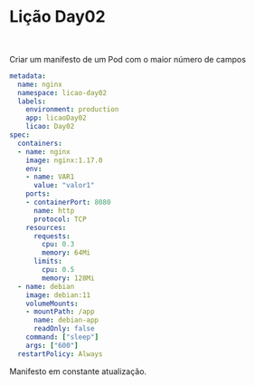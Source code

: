 # Lição Day02

<br>

Criar um manifesto de um Pod com o maior número de campos

```yaml
metadata:
  name: nginx
  namespace: licao-day02
  labels:
    environment: production
    app: licaoDay02
    licao: Day02
spec:
  containers:
  - name: nginx
    image: nginx:1.17.0
    env:
    - name: VAR1
      value: "valor1"
    ports:
    - containerPort: 8080
      name: http
      protocol: TCP
    resources:
      requests:
        cpu: 0.3
        memory: 64Mi
      limits:
        cpu: 0.5
        memory: 128Mi
  - name: debian
    image: debian:11
    volumeMounts:
    - mountPath: /app
      name: debian-app
      readOnly: false
    command: ["sleep"]
    args: ["600"]
  restartPolicy: Always
```

Manifesto em constante atualização. 